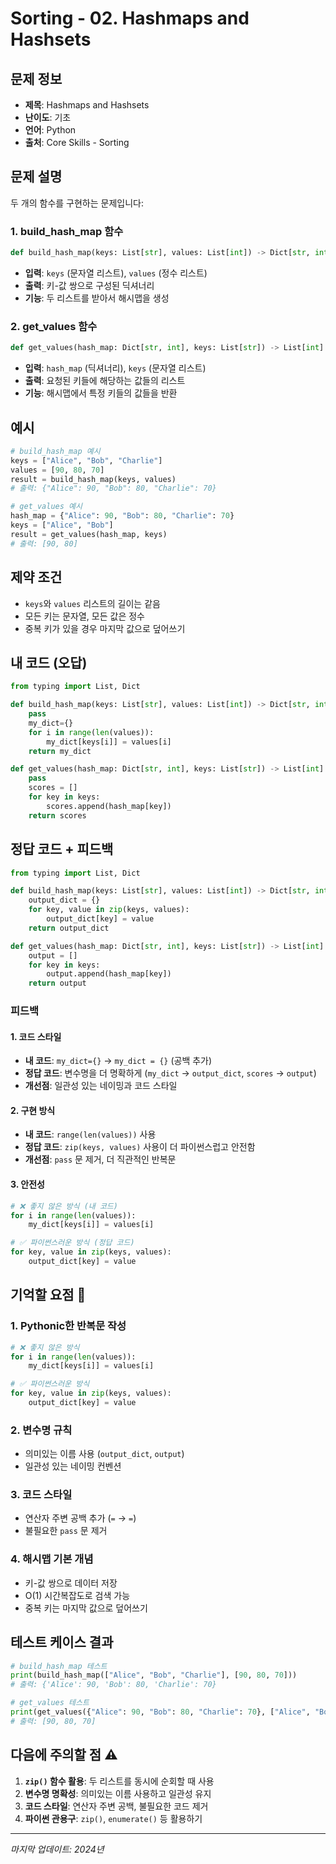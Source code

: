 # Sorting - 02. Hashmaps and Hashsets

## 문제 정보
- **제목**: Hashmaps and Hashsets
- **난이도**: 기초
- **언어**: Python
- **출처**: Core Skills - Sorting

## 문제 설명
두 개의 함수를 구현하는 문제입니다:

### 1. build_hash_map 함수
```python
def build_hash_map(keys: List[str], values: List[int]) -> Dict[str, int]:
```
- **입력**: `keys` (문자열 리스트), `values` (정수 리스트)
- **출력**: 키-값 쌍으로 구성된 딕셔너리
- **기능**: 두 리스트를 받아서 해시맵을 생성

### 2. get_values 함수
```python
def get_values(hash_map: Dict[str, int], keys: List[str]) -> List[int]:
```
- **입력**: `hash_map` (딕셔너리), `keys` (문자열 리스트)
- **출력**: 요청된 키들에 해당하는 값들의 리스트
- **기능**: 해시맵에서 특정 키들의 값들을 반환

## 예시
```python
# build_hash_map 예시
keys = ["Alice", "Bob", "Charlie"]
values = [90, 80, 70]
result = build_hash_map(keys, values)
# 출력: {"Alice": 90, "Bob": 80, "Charlie": 70}

# get_values 예시
hash_map = {"Alice": 90, "Bob": 80, "Charlie": 70}
keys = ["Alice", "Bob"]
result = get_values(hash_map, keys)
# 출력: [90, 80]
```

## 제약 조건
- `keys`와 `values` 리스트의 길이는 같음
- 모든 키는 문자열, 모든 값은 정수
- 중복 키가 있을 경우 마지막 값으로 덮어쓰기

## 내 코드 (오답)
```python
from typing import List, Dict

def build_hash_map(keys: List[str], values: List[int]) -> Dict[str, int]:
    pass
    my_dict={}
    for i in range(len(values)):
        my_dict[keys[i]] = values[i]
    return my_dict

def get_values(hash_map: Dict[str, int], keys: List[str]) -> List[int]:
    pass
    scores = []
    for key in keys:
        scores.append(hash_map[key])
    return scores
```

## 정답 코드 + 피드백
```python
from typing import List, Dict

def build_hash_map(keys: List[str], values: List[int]) -> Dict[str, int]:
    output_dict = {}
    for key, value in zip(keys, values):
        output_dict[key] = value
    return output_dict

def get_values(hash_map: Dict[str, int], keys: List[str]) -> List[int]:
    output = []
    for key in keys:
        output.append(hash_map[key])
    return output
```

### 피드백

#### 1. **코드 스타일**
- **내 코드**: `my_dict={}` → `my_dict = {}` (공백 추가)
- **정답 코드**: 변수명을 더 명확하게 (`my_dict` → `output_dict`, `scores` → `output`)
- **개선점**: 일관성 있는 네이밍과 코드 스타일

#### 2. **구현 방식**
- **내 코드**: `range(len(values))` 사용
- **정답 코드**: `zip(keys, values)` 사용이 더 파이썬스럽고 안전함
- **개선점**: `pass` 문 제거, 더 직관적인 반복문

#### 3. **안전성**
```python
# ❌ 좋지 않은 방식 (내 코드)
for i in range(len(values)):
    my_dict[keys[i]] = values[i]

# ✅ 파이썬스러운 방식 (정답 코드)
for key, value in zip(keys, values):
    output_dict[key] = value
```

## 기억할 요점 🔑

### 1. Pythonic한 반복문 작성
```python
# ❌ 좋지 않은 방식
for i in range(len(values)):
    my_dict[keys[i]] = values[i]

# ✅ 파이썬스러운 방식
for key, value in zip(keys, values):
    output_dict[key] = value
```

### 2. 변수명 규칙
- 의미있는 이름 사용 (`output_dict`, `output`)
- 일관성 있는 네이밍 컨벤션

### 3. 코드 스타일
- 연산자 주변 공백 추가 (`=` → ` = `)
- 불필요한 `pass` 문 제거

### 4. 해시맵 기본 개념
- 키-값 쌍으로 데이터 저장
- O(1) 시간복잡도로 검색 가능
- 중복 키는 마지막 값으로 덮어쓰기

## 테스트 케이스 결과
```python
# build_hash_map 테스트
print(build_hash_map(["Alice", "Bob", "Charlie"], [90, 80, 70]))
# 출력: {'Alice': 90, 'Bob': 80, 'Charlie': 70}

# get_values 테스트
print(get_values({"Alice": 90, "Bob": 80, "Charlie": 70}, ["Alice", "Bob", "Charlie"]))
# 출력: [90, 80, 70]
```

## 다음에 주의할 점 ⚠️
1. **`zip()` 함수 활용**: 두 리스트를 동시에 순회할 때 사용
2. **변수명 명확성**: 의미있는 이름 사용하고 일관성 유지
3. **코드 스타일**: 연산자 주변 공백, 불필요한 코드 제거
4. **파이썬 관용구**: `zip()`, `enumerate()` 등 활용하기

---
*마지막 업데이트: 2024년*

